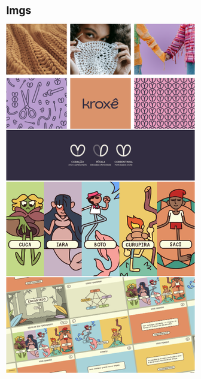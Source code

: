 # Imgs

<img src="./Frame 66.png">
<img src="./Frame 56.png">
<img src="./Group 41.png">
<img src="./22.png">
